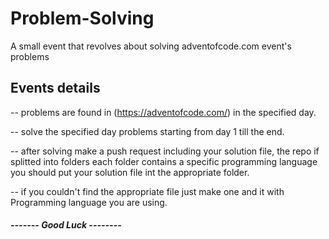 # Problem-Solving
A small event that revolves about solving adventofcode.com event's problems

## Events details
  -- problems are found in (https://adventofcode.com/) in the specified day.
  
  -- solve the specified day problems starting from day 1 till the end.
  
  -- after solving make a push request including your solution file, the repo if splitted into folders
  each folder contains a specific programming language you should put your solution file int the appropriate folder.

  -- if you couldn't find the appropriate file just make one and it with Programming language you are using.

##### ------- Good Luck --------
